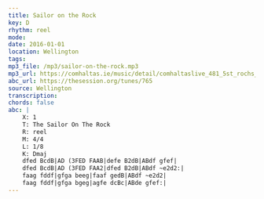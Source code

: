 ```yaml
---
title: Sailor on the Rock
key: D
rhythm: reel
mode: 
date: 2016-01-01
location: Wellington
tags:
mp3_file: /mp3/sailor-on-the-rock.mp3
mp3_url: https://comhaltas.ie/music/detail/comhaltaslive_481_5st_rochs_ceili_band/
abc_url: https://thesession.org/tunes/765
source: Wellington
transcription: 
chords: false
abc: |
    X: 1
    T: The Sailor On The Rock
    R: reel
    M: 4/4
    L: 1/8
    K: Dmaj
    dfed BcdB|AD (3FED FAAB|defe B2dB|ABdf gfef|
    dfed BcdB|AD (3FED FAA2|dfed B2dB|ABdf ~e2d2:|
    faag fddf|gfga beeg|faaf gedB|ABdf ~e2d2|
    faag fddf|gfga bgeg|agfe dcBc|ABde gfef:|
---
```



